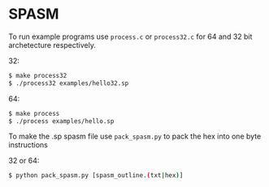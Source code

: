 # SPASM


To run example programs use `process.c` or `process32.c` for 64 and 32 bit archetecture respectively.

32: 
```sh
$ make process32
$ ./process32 examples/hello32.sp
```

64: 
```sh
$ make process
$ ./process examples/hello.sp
```



To make the .sp spasm file use `pack_spasm.py` to pack the hex into one byte instructions

32 or 64:
```sh
$ python pack_spasm.py [spasm_outline.(txt|hex)]
```
